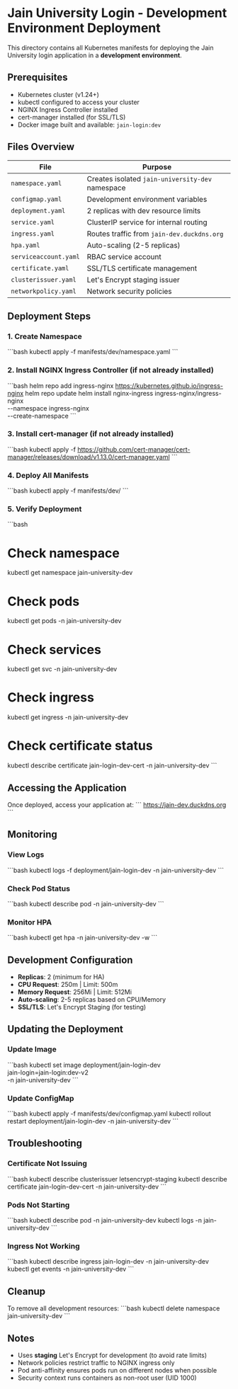 # Jain University Login - Development Environment Deployment

This directory contains all Kubernetes manifests for deploying the Jain University login application in a **development environment**.

## Prerequisites

- Kubernetes cluster (v1.24+)
- kubectl configured to access your cluster
- NGINX Ingress Controller installed
- cert-manager installed (for SSL/TLS)
- Docker image built and available: `jain-login:dev`

## Files Overview

| File | Purpose |
|------|---------|
| `namespace.yaml` | Creates isolated `jain-university-dev` namespace |
| `configmap.yaml` | Development environment variables |
| `deployment.yaml` | 2 replicas with dev resource limits |
| `service.yaml` | ClusterIP service for internal routing |
| `ingress.yaml` | Routes traffic from `jain-dev.duckdns.org` |
| `hpa.yaml` | Auto-scaling (2-5 replicas) |
| `serviceaccount.yaml` | RBAC service account |
| `certificate.yaml` | SSL/TLS certificate management |
| `clusterissuer.yaml` | Let's Encrypt staging issuer |
| `networkpolicy.yaml` | Network security policies |

## Deployment Steps

### 1. Create Namespace
\`\`\`bash
kubectl apply -f manifests/dev/namespace.yaml
\`\`\`

### 2. Install NGINX Ingress Controller (if not already installed)
\`\`\`bash
helm repo add ingress-nginx https://kubernetes.github.io/ingress-nginx
helm repo update
helm install nginx-ingress ingress-nginx/ingress-nginx \
  --namespace ingress-nginx \
  --create-namespace
\`\`\`

### 3. Install cert-manager (if not already installed)
\`\`\`bash
kubectl apply -f https://github.com/cert-manager/cert-manager/releases/download/v1.13.0/cert-manager.yaml
\`\`\`

### 4. Deploy All Manifests
\`\`\`bash
kubectl apply -f manifests/dev/
\`\`\`

### 5. Verify Deployment
\`\`\`bash
# Check namespace
kubectl get namespace jain-university-dev

# Check pods
kubectl get pods -n jain-university-dev

# Check services
kubectl get svc -n jain-university-dev

# Check ingress
kubectl get ingress -n jain-university-dev

# Check certificate status
kubectl describe certificate jain-login-dev-cert -n jain-university-dev
\`\`\`

## Accessing the Application

Once deployed, access your application at:
\`\`\`
https://jain-dev.duckdns.org
\`\`\`

## Monitoring

### View Logs
\`\`\`bash
kubectl logs -f deployment/jain-login-dev -n jain-university-dev
\`\`\`

### Check Pod Status
\`\`\`bash
kubectl describe pod <pod-name> -n jain-university-dev
\`\`\`

### Monitor HPA
\`\`\`bash
kubectl get hpa -n jain-university-dev -w
\`\`\`

## Development Configuration

- **Replicas**: 2 (minimum for HA)
- **CPU Request**: 250m | Limit: 500m
- **Memory Request**: 256Mi | Limit: 512Mi
- **Auto-scaling**: 2-5 replicas based on CPU/Memory
- **SSL/TLS**: Let's Encrypt Staging (for testing)

## Updating the Deployment

### Update Image
\`\`\`bash
kubectl set image deployment/jain-login-dev \
  jain-login=jain-login:dev-v2 \
  -n jain-university-dev
\`\`\`

### Update ConfigMap
\`\`\`bash
kubectl apply -f manifests/dev/configmap.yaml
kubectl rollout restart deployment/jain-login-dev -n jain-university-dev
\`\`\`

## Troubleshooting

### Certificate Not Issuing
\`\`\`bash
kubectl describe clusterissuer letsencrypt-staging
kubectl describe certificate jain-login-dev-cert -n jain-university-dev
\`\`\`

### Pods Not Starting
\`\`\`bash
kubectl describe pod <pod-name> -n jain-university-dev
kubectl logs <pod-name> -n jain-university-dev
\`\`\`

### Ingress Not Working
\`\`\`bash
kubectl describe ingress jain-login-dev -n jain-university-dev
kubectl get events -n jain-university-dev
\`\`\`

## Cleanup

To remove all development resources:
\`\`\`bash
kubectl delete namespace jain-university-dev
\`\`\`

## Notes

- Uses **staging** Let's Encrypt for development (to avoid rate limits)
- Network policies restrict traffic to NGINX ingress only
- Pod anti-affinity ensures pods run on different nodes when possible
- Security context runs containers as non-root user (UID 1000)
